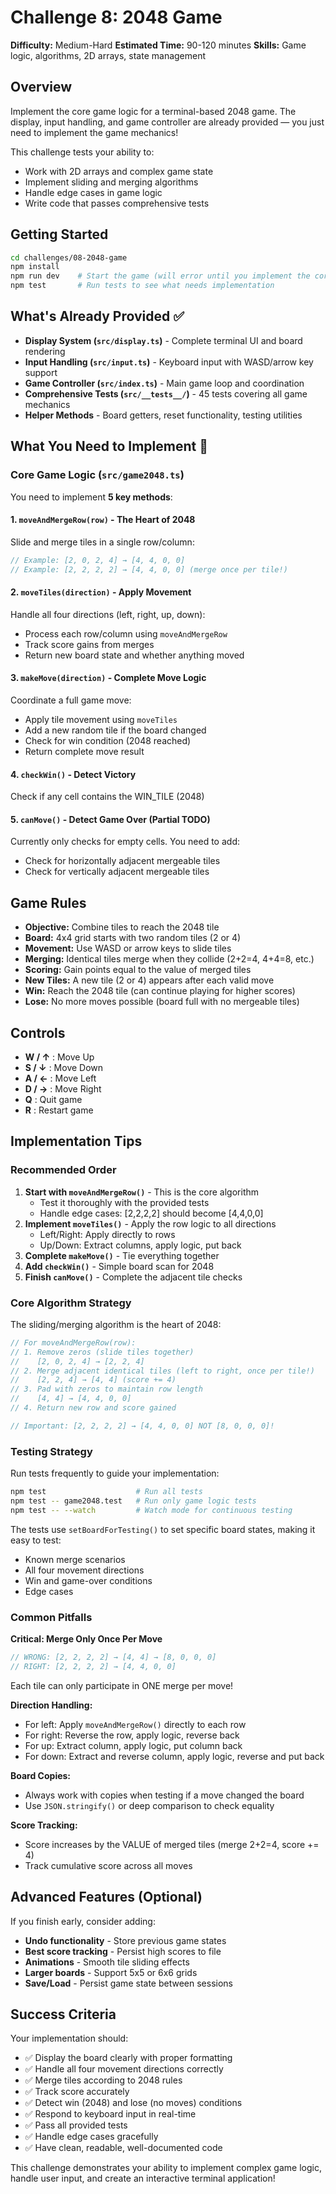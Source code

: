 # Challenge 8: 2048 Game

**Difficulty:** Medium-Hard
**Estimated Time:** 90-120 minutes
**Skills:** Game logic, algorithms, 2D arrays, state management

## Overview

Implement the core game logic for a terminal-based 2048 game. The display, input handling, and game controller are already provided — you just need to implement the game mechanics!

This challenge tests your ability to:
- Work with 2D arrays and complex game state
- Implement sliding and merging algorithms
- Handle edge cases in game logic
- Write code that passes comprehensive tests

## Getting Started

```bash
cd challenges/08-2048-game
npm install
npm run dev    # Start the game (will error until you implement the core logic)
npm test       # Run tests to see what needs implementation
```

## What's Already Provided ✅

- **Display System (`src/display.ts`)** - Complete terminal UI and board rendering
- **Input Handling (`src/input.ts`)** - Keyboard input with WASD/arrow key support
- **Game Controller (`src/index.ts`)** - Main game loop and coordination
- **Comprehensive Tests (`src/__tests__/`)** - 45 tests covering all game mechanics
- **Helper Methods** - Board getters, reset functionality, testing utilities

## What You Need to Implement 🎯

### Core Game Logic (`src/game2048.ts`)

You need to implement **5 key methods**:

#### 1. `moveAndMergeRow(row)` - The Heart of 2048
Slide and merge tiles in a single row/column:
```typescript
// Example: [2, 0, 2, 4] → [4, 4, 0, 0]
// Example: [2, 2, 2, 2] → [4, 4, 0, 0] (merge once per tile!)
```

#### 2. `moveTiles(direction)` - Apply Movement
Handle all four directions (left, right, up, down):
- Process each row/column using `moveAndMergeRow`
- Track score gains from merges
- Return new board state and whether anything moved

#### 3. `makeMove(direction)` - Complete Move Logic
Coordinate a full game move:
- Apply tile movement using `moveTiles`
- Add a new random tile if the board changed
- Check for win condition (2048 reached)
- Return complete move result

#### 4. `checkWin()` - Detect Victory
Check if any cell contains the WIN_TILE (2048)

#### 5. `canMove()` - Detect Game Over (Partial TODO)
Currently only checks for empty cells. You need to add:
- Check for horizontally adjacent mergeable tiles
- Check for vertically adjacent mergeable tiles

## Game Rules

- **Objective:** Combine tiles to reach the 2048 tile
- **Board:** 4x4 grid starts with two random tiles (2 or 4)
- **Movement:** Use WASD or arrow keys to slide tiles
- **Merging:** Identical tiles merge when they collide (2+2=4, 4+4=8, etc.)
- **Scoring:** Gain points equal to the value of merged tiles
- **New Tiles:** A new tile (2 or 4) appears after each valid move
- **Win:** Reach the 2048 tile (can continue playing for higher scores)
- **Lose:** No more moves possible (board full with no mergeable tiles)

## Controls

- **W / ↑** : Move Up
- **S / ↓** : Move Down
- **A / ←** : Move Left
- **D / →** : Move Right
- **Q** : Quit game
- **R** : Restart game

## Implementation Tips

### Recommended Order
1. **Start with `moveAndMergeRow()`** - This is the core algorithm
   - Test it thoroughly with the provided tests
   - Handle edge cases: [2,2,2,2] should become [4,4,0,0]
2. **Implement `moveTiles()`** - Apply the row logic to all directions
   - Left/Right: Apply directly to rows
   - Up/Down: Extract columns, apply logic, put back
3. **Complete `makeMove()`** - Tie everything together
4. **Add `checkWin()`** - Simple board scan for 2048
5. **Finish `canMove()`** - Complete the adjacent tile checks

### Core Algorithm Strategy
The sliding/merging algorithm is the heart of 2048:

```typescript
// For moveAndMergeRow(row):
// 1. Remove zeros (slide tiles together)
//    [2, 0, 2, 4] → [2, 2, 4]
// 2. Merge adjacent identical tiles (left to right, once per tile!)
//    [2, 2, 4] → [4, 4] (score += 4)
// 3. Pad with zeros to maintain row length
//    [4, 4] → [4, 4, 0, 0]
// 4. Return new row and score gained

// Important: [2, 2, 2, 2] → [4, 4, 0, 0] NOT [8, 0, 0, 0]!
```

### Testing Strategy
Run tests frequently to guide your implementation:
```bash
npm test                    # Run all tests
npm test -- game2048.test   # Run only game logic tests
npm test -- --watch         # Watch mode for continuous testing
```

The tests use `setBoardForTesting()` to set specific board states, making it easy to test:
- Known merge scenarios
- All four movement directions
- Win and game-over conditions
- Edge cases

### Common Pitfalls

**Critical: Merge Only Once Per Move**
```typescript
// WRONG: [2, 2, 2, 2] → [4, 4] → [8, 0, 0, 0]
// RIGHT: [2, 2, 2, 2] → [4, 4, 0, 0]
```
Each tile can only participate in ONE merge per move!

**Direction Handling:**
- For left: Apply `moveAndMergeRow()` directly to each row
- For right: Reverse the row, apply logic, reverse back
- For up: Extract column, apply logic, put column back
- For down: Extract and reverse column, apply logic, reverse and put back

**Board Copies:**
- Always work with copies when testing if a move changed the board
- Use `JSON.stringify()` or deep comparison to check equality

**Score Tracking:**
- Score increases by the VALUE of merged tiles (merge 2+2=4, score += 4)
- Track cumulative score across all moves

## Advanced Features (Optional)

If you finish early, consider adding:
- **Undo functionality** - Store previous game states
- **Best score tracking** - Persist high scores to file
- **Animations** - Smooth tile sliding effects
- **Larger boards** - Support 5x5 or 6x6 grids
- **Save/Load** - Persist game state between sessions

## Success Criteria

Your implementation should:
- ✅ Display the board clearly with proper formatting
- ✅ Handle all four movement directions correctly
- ✅ Merge tiles according to 2048 rules
- ✅ Track score accurately
- ✅ Detect win (2048) and lose (no moves) conditions
- ✅ Respond to keyboard input in real-time
- ✅ Pass all provided tests
- ✅ Handle edge cases gracefully
- ✅ Have clean, readable, well-documented code

This challenge demonstrates your ability to implement complex game logic, handle user input, and create an interactive terminal application!